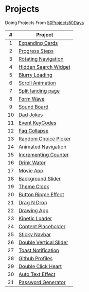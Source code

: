 # Projects

Doing Projects From [50Projects50Days](https://github.com/bradtraversy/50projects50days)

|  #  | Project                                                                  |
| :-: | ------------------------------------------------------------------------ |
|  1  | [Expanding Cards](https://expanding-cards-asd.netlify.app/)              |
|  2  | [Progress Steps](https://progress-steps-asd.netlify.app/)                |
|  3  | [Rotating Navigation](https://rotating-navigation-asd.netlify.app/)      |
|  4  | [Hidden Search Widget](https://hidden-search-widget-asd.netlify.app/)    |
|  5  | [Blurry Loading](https://blurry-loading-asd.netlify.app/)                |
|  6  | [Scroll Animation](https://scroll-animation-asd.netlify.app)             |
|  7  | [Split landing page](https://split-landing-page-asd.netlify.app)         |
|  8  | [Form Wave](https://form-wave-asd.netlify.app)                           |
|  9  | [Sound Board](https://sound-board-asd.netlify.app)                       |
| 10  | [Dad Jokes](https://dad-jokes-asd.netlify.app)                           |
| 11  | [Event KeyCodes](https://event-keycodes-asd.netlify.app)                 |
| 12  | [Faq Collapse](https://faq-collapse-asd.netlify.app)                     |
| 13  | [Random Choice Picker](https://random-choice-picker-asd.netlify.app)     |
| 14  | [Animated Navigation](https://animated-navigation-asd.netlify.app)       |
| 15  | [Incrementing Counter](https://incrementing-counter-asd.netlify.app)     |
| 16  | [Drink Water](https://drink-water-asd.netlify.app)                       |
| 17  | [Movie App](https://movie-app-asd.netlify.app)                           |
| 18  | [Background Slider](https://background-slider-asd.netlify.app)           |
| 19  | [Theme Clock](https://theme-clock-asd.netlify.app)                       |
| 20  | [Button Ripple Effect](https://button-ripple-effect-asd.netlify.app)     |
| 21  | [Drag N Drop](https://drag-n-drop-asd.netlify.app)                       |
| 22  | [Drawing App](https://drawing-app-asd.netlify.app)                       |
| 23  | [Kinetic Loader](https://kinetic-loader-asd.netlify.app)                 |
| 24  | [Content Placeholder](https://content-placeholder-asd.netlify.app)       |
| 25  | [Sticky Navbar](https://sticky-navbar-asd.netlify.app)                   |
| 26  | [Double Vertical Slider](https://double-vertical-slider-asd.netlify.app) |
| 27  | [Toast Notification](https://toast-notification-asd.netlify.app)         |
| 28  | [Github Profiles](https://github-profiles-asd.netlify.app)               |
| 29  | [Double Click Heart](https://double-click-heart-asd.netlify.app)         |
| 30  | [Auto Text Effect](https://auto-text-effect-asd.netlify.app)             |
| 31  | [Password Generator](https://password-generator-asd.netlify.app)         |
